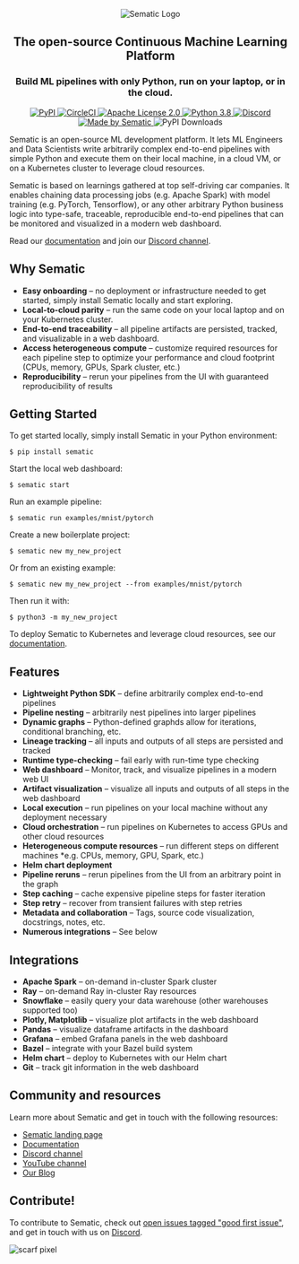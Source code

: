 <p align="center">
<img src="https://raw.githubusercontent.com/sematic-ai/sematic/main/docs/images/Logo_README.png" alt="Sematic Logo">
</p>

<h2 align="center">The open-source Continuous Machine Learning Platform</h2>

<h3 align="center">Build ML pipelines with only Python, run on your laptop, or in the cloud.</h3>

<p align="center">
<a href="https://pypi.org/project/sematic/">
<img src="https://img.shields.io/pypi/v/sematic?style=for-the-badge" alt="PyPI">
</a>
<a href="https://app.circleci.com/pipelines/github/sematic-ai/sematic?branch=main&filter=all">
<img src="https://img.shields.io/circleci/build/github/sematic-ai/sematic/main?label=CircleCI&style=for-the-badge&token=c8e0115ddccadc17b98ab293b32cad27026efb25" alt="CircleCI">
</a>
<a href="https://www.apache.org/licenses/LICENSE-2.0">
<img src="https://img.shields.io/pypi/l/sematic?style=for-the-badge" alt="Apache License 2.0">
</a>
<a href="https://python.org">
<img src="https://img.shields.io/badge/Python-3.8-blue?style=for-the-badge&logo=none" alt="Python 3.8">
</a>
<a href="https://discord.gg/4KZJ6kYVax">
<img src="https://img.shields.io/discord/983789877927747714?label=DISCORD&style=for-the-badge" alt="Discord">
</a>
<a href="https://sematic.dev">
<img src="https://img.shields.io/badge/Made_by-Sematic_🦊-E19632?style=for-the-badge&logo=none" alt="Made by Sematic">
</a>
<img src="https://img.shields.io/pypi/dm/sematic?style=for-the-badge" alt="PyPI Downloads">
</p>

Sematic is an open-source ML development platform. It lets ML Engineers and Data Scientists write arbitrarily complex end-to-end pipelines with simple Python and execute them on their local machine, in a cloud VM, or on a Kubernetes cluster to leverage cloud resources.

Sematic is based on learnings gathered at top self-driving car companies. It enables chaining data processing jobs (e.g. Apache Spark) with model training (e.g. PyTorch, Tensorflow), or any other arbitrary Python business logic into type-safe, traceable, reproducible end-to-end pipelines that can be monitored and visualized in a modern web dashboard.

Read our [documentation](https://docs.sematic.dev) and join our [Discord channel](https://discord.gg/4KZJ6kYVax).

## Why Sematic

- **Easy onboarding** – no deployment or infrastructure needed to get started, simply install Sematic locally and start exploring.
- **Local-to-cloud parity** – run the same code on your local laptop and on your Kubernetes cluster.
- **End-to-end traceability** – all pipeline artifacts are persisted, tracked, and visualizable in a web dashboard.
- **Access heterogeneous compute** – customize required resources for each pipeline step to optimize your performance and cloud footprint (CPUs, memory, GPUs, Spark cluster, etc.)
- **Reproducibility** – rerun your pipelines from the UI with guaranteed reproducibility of results

## Getting Started

To get started locally, simply install Sematic in your Python environment:

```shell
$ pip install sematic
```

Start the local web dashboard:

```shell
$ sematic start
```

Run an example pipeline:

```shell
$ sematic run examples/mnist/pytorch
```

Create a new boilerplate project:

```shell
$ sematic new my_new_project
```

Or from an existing example:

```shell
$ sematic new my_new_project --from examples/mnist/pytorch
```

Then run it with:

```shell
$ python3 -m my_new_project
```

To deploy Sematic to Kubernetes and leverage cloud resources, see our [documentation](https://docs.sematic.dev).

## Features

- **Lightweight Python SDK** – define arbitrarily complex end-to-end pipelines
- **Pipeline nesting** – arbitrarily nest pipelines into larger pipelines
- **Dynamic graphs** – Python-defined graphds allow for iterations, conditional branching, etc.
- **Lineage tracking** – all inputs and outputs of all steps are persisted and tracked
- **Runtime type-checking** – fail early with run-time type checking
- **Web dashboard** – Monitor, track, and visualize pipelines in a modern web UI
- **Artifact visualization** – visualize all inputs and outputs of all steps in the web dashboard
- **Local execution** – run pipelines on your local machine without any deployment necessary
- **Cloud orchestration** – run pipelines on Kubernetes to access GPUs and other cloud resources
- **Heterogeneous compute resources** – run different steps on different machines *e.g. CPUs, memory, GPU, Spark, etc.)
- **Helm chart deployment**
- **Pipeline reruns** – rerun pipelines from the UI from an arbitrary point in the graph
- **Step caching** – cache expensive pipeline steps for faster iteration
- **Step retry** – recover from transient failures with step retries
- **Metadata and collaboration** – Tags, source code visualization, docstrings, notes, etc.
- **Numerous integrations** – See below

## Integrations

- **Apache Spark** – on-demand in-cluster Spark cluster
- **Ray** – on-demand Ray in-cluster Ray resources
- **Snowflake** – easily query your data warehouse (other warehouses supported too)
- **Plotly, Matplotlib** – visualize plot artifacts in the web dashboard
- **Pandas** – visualize dataframe artifacts in the dashboard
- **Grafana** – embed Grafana panels in the web dashboard
- **Bazel** – integrate with your Bazel build system
- **Helm chart** – deploy to Kubernetes with our Helm chart
- **Git** – track git information in the web dashboard

## Community and resources

Learn more about Sematic and get in touch with the following resources:

- [Sematic landing page](https://sematic.dev)
- [Documentation](https://docs.sematic.dev)
- [Discord channel](https://discord.gg/4KZJ6kYVax)
- [YouTube channel](https://www.youtube.com/@sematic-ai)
- [Our Blog](https://sematic.dev/blog)

## Contribute!

To contribute to Sematic, check out [open issues tagged "good first issue"](https://github.com/sematic-ai/sematic/issues?q=is%3Aopen+is%3Aissue+label%3A%22good+first+issue%22), and get in touch with us on [Discord](https://discord.gg/4KZJ6kYVax).


![scarf pixel](https://static.scarf.sh/a.png?x-pxid=80c3593f-25a0-4b06-90a1-0b670a6567d4)
